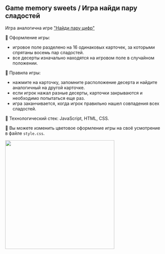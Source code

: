 ## Game memory sweets / Игра найди пару сладостей

Игра аналогична игре ["Найди пару цифр"](https://github.com/Frontess/Game_memory_numbers)

:doughnut: Оформление игры: 
- игровое поле разделено на 16 одинаковых карточек, за которыми спрятаны восемь пар сладостей.
- все десерты изначально находятся на игровом поле в случайном положении.

:doughnut: Правила игры: 
- нажмите на карточку, запомните расположение десерта и найдите аналогичный на другой картoчке.
- если игрок нажал разные десерты, карточки закрываются и необходимо попытаться еще раз.
- игра заканчивается, когда игрок правильно нашел совпадения всех сладостей.

:doughnut: Технологический стек: JavaScript, HTML, CSS.

:100: Вы можете изменить цветовое оформление игры на своё усмотрение в файле `style.css`.




<div id="footer">
  
<img src="https://media.giphy.com/media/v1.Y2lkPTc5MGI3NjExZ3NlNmdrc3Nhdndjb3N4MmxyZWUxdDRlNDlhemVpbDNycTBhZzhvbiZlcD12MV9pbnRlcm5hbF9naWZfYnlfaWQmY3Q9Zw/gLp6lD7DNVvGQaY6fi/giphy-downsized-large.gif" width="350" />



</div>
